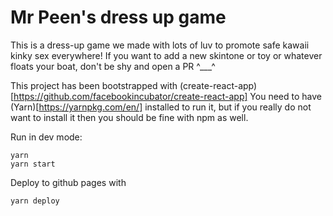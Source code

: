 # Mr Peen's dress up game

This is a dress-up game we made with lots of luv to promote safe kawaii kinky sex everywhere!
If you want to add a new skintone or toy or whatever floats your boat, don't be shy and open a PR ^___^

This project has been bootstrapped with (create-react-app)[https://github.com/facebookincubator/create-react-app]
You need to have (Yarn)[https://yarnpkg.com/en/] installed to run it, but if you really do not want to install it then you should be fine with npm as well.

Run in dev mode:

```
yarn
yarn start
```

Deploy to github pages with

```
yarn deploy
```
